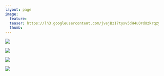 ```yaml
---
layout: page
image:
  feature:
  teaser: https://lh3.googleusercontent.com/jvejBzI7tyxv5dH4uOrdUzkrqzyL_wCXYfKo4SJBztW223SGglmcet0LdM4Z9xOPTMDcWf6O3sS3kqEFbHk07Brr1ldZSK3xHnD2HHPT1FgBOyAFRZTXtSYsfZpesFCsgGzlG77LqPthHWZ_zKbCeKRVDf0C3AhVMGSalJU9az_miqNo5WiGoKe60O9tf2imawsGuio7zjD-dX_2NtruK67ETqaAez3Ix5GIsd4lvUL9nCur0i7m9rvuLokjzsWEBjKpfuBh0oM67s8PMeVYowSDfniZ4ZaCWZUbltpjclJxZrACNzglH51Bs47hG8MxlBEu3d2E_SOpk7KUByLDoEGhj3I-DmZuZDOU1rWX3U8dyBpdF9GOoHNB2JCY20oOQPH_Rm929-1t92-yhBkwMu52VZHmSaObvhifPyOzfIkfFi6Ja1mbGj8bseeyig37KsNYzEbGrHkObiWEwPcfdO88MTZsk0osw-gR3CLy8Jyv6vYvfgzqRqgTvtOvpcZt2GOPghLknhFqEYwj15YLdYb1XBThWavVhbGat_bUjyc=w245
  thumb:
---
```


[![](https://lh3.googleusercontent.com/UpOFk3t2b0t6f5GK5WiZGPAajAZbrX6IYeP4vIntUw9O0VccCQMik5dHx4XHCyPeppzpis43kyDDmRy3B39w0urvICUwyvM-Dex6RXa4pv44hZs0b7egq4Nnwo0WUA1Cqny7LJMTjDpXg3pfrC4PE7Cp28q3WFbyPFpoqTVFOQ5oI5uV1mplzUMGl0aYwpKuG9kxHTGxXaDz68KFblg23TExDtqT0kgtC1Niwtj1BYpYrwdD2572nE9um91QgqlLTG4wNeXgauFnOgouKp2LF8Nevt5rUoLjgsLWoTVCODOMh4oXGF50humMKD5AijsyJYpow5Lkv4gnmFESdXwDkSvf6LouzlAUnwH2IhlDmlmtHDtooZXrMUq0wJgZbUdeUz80dQSHK-FyVhcBW84EDNwE8ndsrbtdMFpFm5jYQ57hV2A3HmtZDHBDVYFwi8h-oXwhkqdDh38P6_0n8W5frLV4qAY4HEzpWdspKJEH2kPdVvCdgWNSdNRAOC0SDuVaOj0xholb2soOTJaki8nYgbcxAiYzuJvM8R8J9YrVRhE=w800)](https://lh3.googleusercontent.com/UpOFk3t2b0t6f5GK5WiZGPAajAZbrX6IYeP4vIntUw9O0VccCQMik5dHx4XHCyPeppzpis43kyDDmRy3B39w0urvICUwyvM-Dex6RXa4pv44hZs0b7egq4Nnwo0WUA1Cqny7LJMTjDpXg3pfrC4PE7Cp28q3WFbyPFpoqTVFOQ5oI5uV1mplzUMGl0aYwpKuG9kxHTGxXaDz68KFblg23TExDtqT0kgtC1Niwtj1BYpYrwdD2572nE9um91QgqlLTG4wNeXgauFnOgouKp2LF8Nevt5rUoLjgsLWoTVCODOMh4oXGF50humMKD5AijsyJYpow5Lkv4gnmFESdXwDkSvf6LouzlAUnwH2IhlDmlmtHDtooZXrMUq0wJgZbUdeUz80dQSHK-FyVhcBW84EDNwE8ndsrbtdMFpFm5jYQ57hV2A3HmtZDHBDVYFwi8h-oXwhkqdDh38P6_0n8W5frLV4qAY4HEzpWdspKJEH2kPdVvCdgWNSdNRAOC0SDuVaOj0xholb2soOTJaki8nYgbcxAiYzuJvM8R8J9YrVRhE=s0)

[![](https://lh3.googleusercontent.com/gs5tsBY2LI_keQvffUZLqE9LnAb9MZSoJn43VlWltaAiyWd4mPoX4bhRFUt3rRZKO6YNqYAuXJm62gISI6WhKJ25n347cyECaUh_OntcH6DeMS9lmukeL4ogkaBPmdjJO8I-yRT13bgzlg6P6ERz71S1Hqu0QPTiEDZXb4fDYzlNYJUAGlvoMUwH-KFIeTElDhDV8LTvOAK6Z-CZm6QjVIKYH5y9nC52-3jOLIgVtpysIQod5ukvOwDfQBIJ1QDrv7u19vJu-xuy5_na-wC96tevqMaS4Kdc53YVFQEy9Tk_hG3m_fZFiqfJ9yZb_JXdlXsGZc65I_JZygP8qfvQ8m92Q9ORQPbNMvm15mJsaQ5Wijr4A3Zo0evD6aCML-79X9bp8u9hvPYLSU0EEyLvRjQ1iOVehirxKN9G1wsJApik8Vzp4h3ETs6jNG2HXl-EHmCQEtNPGBPqcd0w09oYElCn5Qhjllt_pF2ziRCZOUejdIQD4K8wFAmBYWmoq51Iw-G4IYiPAAWjFqXhXtYyRBzIARUBwbloYN-acnILplI=w800)](https://lh3.googleusercontent.com/gs5tsBY2LI_keQvffUZLqE9LnAb9MZSoJn43VlWltaAiyWd4mPoX4bhRFUt3rRZKO6YNqYAuXJm62gISI6WhKJ25n347cyECaUh_OntcH6DeMS9lmukeL4ogkaBPmdjJO8I-yRT13bgzlg6P6ERz71S1Hqu0QPTiEDZXb4fDYzlNYJUAGlvoMUwH-KFIeTElDhDV8LTvOAK6Z-CZm6QjVIKYH5y9nC52-3jOLIgVtpysIQod5ukvOwDfQBIJ1QDrv7u19vJu-xuy5_na-wC96tevqMaS4Kdc53YVFQEy9Tk_hG3m_fZFiqfJ9yZb_JXdlXsGZc65I_JZygP8qfvQ8m92Q9ORQPbNMvm15mJsaQ5Wijr4A3Zo0evD6aCML-79X9bp8u9hvPYLSU0EEyLvRjQ1iOVehirxKN9G1wsJApik8Vzp4h3ETs6jNG2HXl-EHmCQEtNPGBPqcd0w09oYElCn5Qhjllt_pF2ziRCZOUejdIQD4K8wFAmBYWmoq51Iw-G4IYiPAAWjFqXhXtYyRBzIARUBwbloYN-acnILplI=s0)

[![](https://lh3.googleusercontent.com/L_jngJEZsmV3zx2MZM-QMO-iuE06kC6bY0vYflc6JxvaAR6EOb1ZCkNqh71fr-nVygFd8HVLssDiA9UFAov0cuhAx8yZLRZAzf2MZD1cMDaZVHZ1605duYSQVLeDAFeB6spO65tt-LU6vydvXgrq3SOOCTfYTpXDsEbxO6SZ3jAQEE1OIW6xh2PUnB8Am_rPWKYKmCF4KKECEKcmvH-6aWYRIXtsP5jZswKna0U_b7IUeiCEWUHnb5c2P7MhlfBpPe6iBlh8BnlA8PKB5aWkXgAfnsQ7oi7iWysxqfd7oLwLRbquFwBKMWndk7wR53UbY5e1lkag7QqvKmQHNsR6WZuVNAv6SaHtX22xQAi6K9_BQob1H7q3ELW_szdtjdrfGunDTPyOb_0skwIHQuyej8ki-VYkgziR0UAg4TnUFo1StA8N8TIERh9_53cLstKmbrfVZSZVp_AYzzgbeinIXB-Bk50E-B2lghpYmyBKsOFOcnDQ6P1r06yy0Sq_GS9Qmadk1b98VL1CX1W9RqF3-knnWpxz65m_3hbAHNryzHM=w800)](https://lh3.googleusercontent.com/L_jngJEZsmV3zx2MZM-QMO-iuE06kC6bY0vYflc6JxvaAR6EOb1ZCkNqh71fr-nVygFd8HVLssDiA9UFAov0cuhAx8yZLRZAzf2MZD1cMDaZVHZ1605duYSQVLeDAFeB6spO65tt-LU6vydvXgrq3SOOCTfYTpXDsEbxO6SZ3jAQEE1OIW6xh2PUnB8Am_rPWKYKmCF4KKECEKcmvH-6aWYRIXtsP5jZswKna0U_b7IUeiCEWUHnb5c2P7MhlfBpPe6iBlh8BnlA8PKB5aWkXgAfnsQ7oi7iWysxqfd7oLwLRbquFwBKMWndk7wR53UbY5e1lkag7QqvKmQHNsR6WZuVNAv6SaHtX22xQAi6K9_BQob1H7q3ELW_szdtjdrfGunDTPyOb_0skwIHQuyej8ki-VYkgziR0UAg4TnUFo1StA8N8TIERh9_53cLstKmbrfVZSZVp_AYzzgbeinIXB-Bk50E-B2lghpYmyBKsOFOcnDQ6P1r06yy0Sq_GS9Qmadk1b98VL1CX1W9RqF3-knnWpxz65m_3hbAHNryzHM=s0)

[![](https://lh3.googleusercontent.com/lv91nSdaD1wgNV2OptrPSn84RzrpxB42RyLbyuHEWz6viXqEw7fgSGebB3H14cUSBEL4QZwzV5ttX_PG5nNhTLisfwQaZSC6V0DR5vcWjILoV8ULccc7uKfA3doC2ixxT0FiTmDwdhUzr3BQ2GsHYOQp5RoBQsNmIuGepY_tnF6MDeKzUWVYlGG-WOxnZh0DJ-M-JkYSTl9k6nwu1OBovhbjADzxwXgUAOuNC6VWDgAZjAYP07_TO8oGDgbU4LzCyAEekGlT4sMOutNEU11InBWXMPPkI68J8tNjq5eBfVpvYMl8IADWswdgd_yGBPRg0aGsSNOyZuw_A8-sJxAYs-YirQKiLWRr9AIRTa1bkanvaEqg31_Ls-twhTWRbb1fR4smoAahBT88jj5qWUUXpUp71gHrAi6by5lCLpMB_puKa49K5veq88dr21G7YcmbV55wOJVVZVoKpwR6GzdZ2qZbuiyvFh6YEsijh7F8vCPOMzFK2pKcZozt6xKsiudDEh6F34fP172i9FaDt_FQw1oOy9XkmZuXv0pq95kbJSQ=w800)](https://lh3.googleusercontent.com/lv91nSdaD1wgNV2OptrPSn84RzrpxB42RyLbyuHEWz6viXqEw7fgSGebB3H14cUSBEL4QZwzV5ttX_PG5nNhTLisfwQaZSC6V0DR5vcWjILoV8ULccc7uKfA3doC2ixxT0FiTmDwdhUzr3BQ2GsHYOQp5RoBQsNmIuGepY_tnF6MDeKzUWVYlGG-WOxnZh0DJ-M-JkYSTl9k6nwu1OBovhbjADzxwXgUAOuNC6VWDgAZjAYP07_TO8oGDgbU4LzCyAEekGlT4sMOutNEU11InBWXMPPkI68J8tNjq5eBfVpvYMl8IADWswdgd_yGBPRg0aGsSNOyZuw_A8-sJxAYs-YirQKiLWRr9AIRTa1bkanvaEqg31_Ls-twhTWRbb1fR4smoAahBT88jj5qWUUXpUp71gHrAi6by5lCLpMB_puKa49K5veq88dr21G7YcmbV55wOJVVZVoKpwR6GzdZ2qZbuiyvFh6YEsijh7F8vCPOMzFK2pKcZozt6xKsiudDEh6F34fP172i9FaDt_FQw1oOy9XkmZuXv0pq95kbJSQ=s0)

